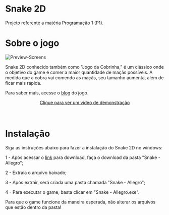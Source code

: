 # Snake 2D
Projeto referente a matéria Programação 1 (P1).

# Sobre o jogo

![Preview-Screens](https://github.com/aleffarias/SnakeGame/blob/master/HomeScreen.png)

Snake 2D conhecido também como "Jogo da Cobrinha," é um clássico onde o objetivo do game é comer a maior quantidade de maçãs possíveis. A medida que a cobra vai comendo as maçãs, seu tamanho aumenta, além de ficar mais rápida.

Para saber mais, acesse o [blog](https://snake2d.blogspot.com/2018/05/conhecendo-o-jogo-snake-2d-conhecido.html) do jogo.

<p align="center">
  <a href="https://www.youtube.com/watch?v=jlyThNo5Wm0">Clique para ver um vídeo de demonstração</a>
  <br/><br/><br/>
</p>


# Instalação

Siga as instruções abaixo para fazer a instalação do Snake 2D no windows:

1 - Após acessar o [link](https://drive.google.com/drive/folders/1JflidkmfrNAszmqSpYV9924uSpvUQ5ZX) para download, faça o download da pasta  "Snake - Allegro";

2 - Extraia o arquivo baixado;

3 - Após extrair, será criada uma pasta chamada "Snake - Allegro";

4 - Para executar o game, basta clicar em "Snake - Allegro.exe".

Para que o game funcione da maneira esperada, não alterar os arquivos que estão dentro da pasta!
